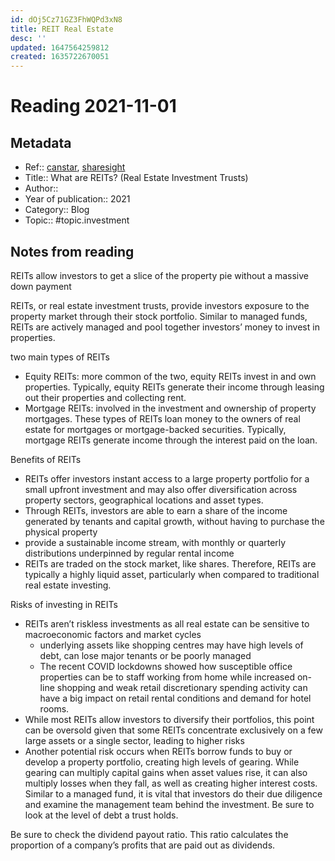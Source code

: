 ```yaml
---
id: dOj5Cz71GZ3FhWQPd3xN8
title: REIT Real Estate
desc: ''
updated: 1647564259812
created: 1635722670051
---
```

# Reading 2021-11-01

## Metadata

- Ref:: [canstar](https://www.canstar.com.au/investor-hub/real-estate-investment-trusts/), [sharesight](https://www.sharesight.com/blog/real-estate-investment-trust-reit/)
- Title:: What are REITs? (Real Estate Investment Trusts)
- Author:: 
- Year of publication:: 2021
- Category:: Blog
- Topic:: #topic.investment

## Notes from reading

REITs allow investors to get a slice of the property pie without a massive down payment

REITs, or real estate investment trusts, provide investors exposure to the property market through their stock portfolio. Similar to managed funds, REITs are actively managed and pool together investors’ money to invest in properties.

two main types of REITs
- Equity REITs: more common of the two, equity REITs invest in and own properties. Typically, equity REITs generate their income through leasing out their properties and collecting rent.
- Mortgage REITs: involved in the investment and ownership of property mortgages. These types of REITs loan money to the owners of real estate for mortgages or mortgage-backed securities. Typically, mortgage REITs generate income through the interest paid on the loan.

Benefits of REITs
- REITs offer investors instant access to a large property portfolio for a small upfront investment and may also offer diversification across property sectors, geographical locations and asset types.
- Through REITs, investors are able to earn a share of the income generated by tenants and capital growth, without having to purchase the physical property
- provide a sustainable income stream, with monthly or quarterly distributions underpinned by regular rental income
- REITs are traded on the stock market, like shares. Therefore, REITs are typically a highly liquid asset, particularly when compared to traditional real estate investing.

Risks of investing in REITs
- REITs aren’t riskless investments as all real estate can be sensitive to macroeconomic factors and market cycles
    - underlying assets like shopping centres may have high levels of debt, can lose major tenants or be poorly managed
    - The recent COVID lockdowns showed how susceptible office properties can be to staff working from home while increased on-line shopping and weak retail discretionary spending activity can have a big impact on retail rental conditions and demand for hotel rooms.
- While most REITs allow investors to diversify their portfolios, this point can be oversold given that some REITs concentrate exclusively on a few large assets or a single sector, leading to higher risks
- Another potential risk occurs when REITs borrow funds to buy or develop a property portfolio, creating high levels of gearing. While gearing can multiply capital gains when asset values rise, it can also multiply losses when they fall, as well as creating higher interest costs.  
Similar to a managed fund, it is vital that investors do their due diligence and examine the management team behind the investment. Be sure to look at the level of debt a trust holds.  

Be sure to check the dividend payout ratio. This ratio calculates the proportion of a company’s profits that are paid out as dividends.
